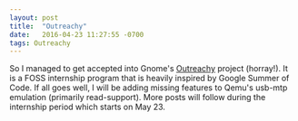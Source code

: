```yaml
---
layout: post
title:  "Outreachy"
date:   2016-04-23 11:27:55 -0700
tags: Outreachy
---
```


So I managed to get accepted into Gnome's
[Outreachy](https://wiki.gnome.org/Outreachy/) project (horray!). It is a FOSS
internship program that is heavily inspired by Google Summer of Code. If all
goes well, I will be adding missing features to Qemu's usb-mtp emulation
(primarily read-support). More posts will follow during the internship period
which starts on May 23.
